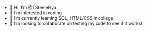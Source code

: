 - 👋 Hi, I’m @TSteeleElya
- 👀 I’m interested in coding
- 🌱 I’m currently learning SQL, HTML/CSS in college
- 💞️ I’m looking to collaborate on testing my code to see if it works!
